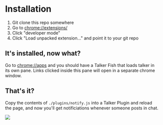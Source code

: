 # Installation

1. Git clone this repo somewhere
2. Go to [chrome://extensions/](chrome://extensions/)
3. Click "developer mode"
4. Click "Load unpacked extension..." and point it to your git repo

## It's installed, now what?

Go to [chrome://apps](chrome://apps) and you should have a Talker Fish that
loads talker in its own pane. Links clicked inside this pane will open in a
separate chrome window.

## That's it?

Copy the contents of `./plugins/notify.js` into a Talker Plugin and reload the
page, and now you'll get notificiations whenever someone posts in chat.

![](./example.png)
